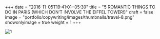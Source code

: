 +++
date = "2016-11-05T19:41:01+05:30"
title = "5 ROMANTIC THINGS TO DO IN PARIS (WHICH DON’T INVOLVE THE EIFFEL TOWER!)"
draft = false
image = "portfolio/copywriting/images/thumbnails/travel-8.png"
showonlyimage = true
weight = 1
+++

![1]

[1]: /portfolio/copywriting/images/travel-8.png